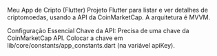 Meu App de Cripto (Flutter)
Projeto Flutter para listar e ver detalhes de criptomoedas, usando a API da CoinMarketCap. A arquitetura é MVVM.

Configuração Essencial
Chave da API:
Precisa de uma chave da CoinMarketCap API.
Colocar a chave em lib/core/constants/app_constants.dart (na variável apiKey).

